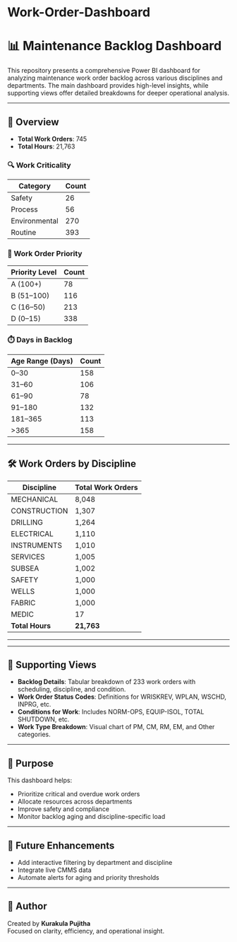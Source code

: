# Work-Order-Dashboard
# 📊 Maintenance Backlog Dashboard

This repository presents a comprehensive Power BI dashboard for analyzing maintenance work order backlog across various disciplines and departments. The main dashboard provides high-level insights, while supporting views offer detailed breakdowns for deeper operational analysis.

---

## 🧠 Overview

- **Total Work Orders**: 745  
- **Total Hours**: 21,763

### 🔍 Work Criticality
| Category       | Count |
|----------------|-------|
| Safety         | 26    |
| Process        | 56    |
| Environmental  | 270   |
| Routine        | 393   |

### 🧭 Work Order Priority
| Priority Level | Count |
|----------------|-------|
| A (100+)       | 78    |
| B (51–100)     | 116   |
| C (16–50)      | 213   |
| D (0–15)       | 338   |

### ⏱️ Days in Backlog
| Age Range (Days) | Count |
|------------------|-------|
| 0–30             | 158   |
| 31–60            | 106   |
| 61–90            | 78    |
| 91–180           | 132   |
| 181–365          | 113   |
| >365             | 158   |

---

## 🛠️ Work Orders by Discipline

| Discipline     | Total Work Orders |
|----------------|-------------------|
| MECHANICAL     | 8,048             |
| CONSTRUCTION   | 1,307             |
| DRILLING       | 1,264             |
| ELECTRICAL     | 1,110             |
| INSTRUMENTS    | 1,010             |
| SERVICES       | 1,005             |
| SUBSEA         | 1,002             |
| SAFETY         | 1,000             |
| WELLS          | 1,000             |
| FABRIC         | 1,000             |
| MEDIC          | 17                |
| **Total Hours**| **21,763**        |

---


---

## 📌 Supporting Views

- **Backlog Details**: Tabular breakdown of 233 work orders with scheduling, discipline, and condition.
- **Work Order Status Codes**: Definitions for WRISKREV, WPLAN, WSCHD, INPRG, etc.
- **Conditions for Work**: Includes NORM-OPS, EQUIP-ISOL, TOTAL SHUTDOWN, etc.
- **Work Type Breakdown**: Visual chart of PM, CM, RM, EM, and Other categories.

---

## 🎯 Purpose

This dashboard helps:
- Prioritize critical and overdue work orders  
- Allocate resources across departments  
- Improve safety and compliance  
- Monitor backlog aging and discipline-specific load

---

## 🔮 Future Enhancements

- Add interactive filtering by department and discipline  
- Integrate live CMMS data  
- Automate alerts for aging and priority thresholds

---

## 👤 Author

Created by **Kurakula Pujitha**  
Focused on clarity, efficiency, and operational insight.

